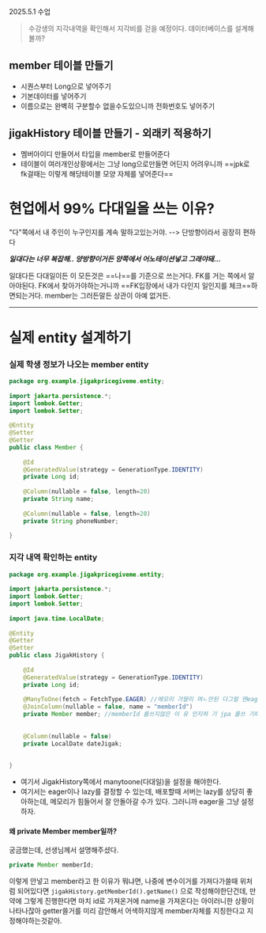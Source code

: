 2025.5.1 수업

>수강생의 지각내역을 확인해서 지각비를 걷을 예정이다. 데이터베이스를 설계해볼까?
## member 테이블 만들기
- 시퀀스부터 Long으로 넣어주기
- 기본데이터를 넣어주기
- 이름으로는 완벽히 구분할수 없을수도있으니까 전화번호도 넣어주기

## jigakHistory 테이블 만들기 - 외래키 적용하기
- 멤버아이디 만들어서 타입을 member로 만들어준다
- 테이블이 여러개인상황에서는 그냥 long으로만들면 어딘지 어려우니까
	==jpk로 fk걸때는 이렇게 해당테이블 모양 자체를 넣어준다==




# 현업에서 99% 다대일을 쓰는 이유?
"다"쪽에서 내 주인이 누구인지를 계속 말하고있는거야. --> 단방향이라서 굉장히 편하다

***일대다는 너무 복잡해.. 양방향이거든 양쪽에서 어노테이션넣고 그래야돼...***


일대다든 다대일이든 이 모든것은 ==나==를 기준으로 쓰는거다.
FK를 거는 쪽에서 알아야된다. FK에서 찾아가야하는거니까 ==FK입장에서 내가 다인지 일인지를 체크==하면되는거다. member는 그러든말든 상관이 아예 없거든.




---


# 실제 entity 설계하기


### 실제 학생 정보가 나오는 member entity

```java
package org.example.jigakpricegiveme.entity;  
  
import jakarta.persistence.*;  
import lombok.Getter;  
import lombok.Setter;  
  
@Entity  
@Setter  
@Getter  
public class Member {  
  
    @Id  
    @GeneratedValue(strategy = GenerationType.IDENTITY)  
    private Long id;  
  
    @Column(nullable = false, length=20)  
    private String name;  
  
    @Column(nullable = false, length=20)  
    private String phoneNumber;  
      
}
```

### 지각 내역 확인하는 entity

```java
package org.example.jigakpricegiveme.entity;  
  
import jakarta.persistence.*;  
import lombok.Getter;  
import lombok.Setter;  
  
import java.time.LocalDate;  
  
@Entity  
@Getter  
@Setter  
public class JigakHistory {  
  
    @Id  
    @GeneratedValue(strategy = GenerationType.IDENTITY)  
    private Long id;  
  
    @ManyToOne(fetch = FetchType.EAGER) //메모리 가딸리 며ㄴ안된 다그럴 땐eager  
    @JoinColumn(nullable = false, name = "memberId")  
    private Member member; //memberId 를쓰지않은 이 유 인지하 기 jpa 를쓰 기때~문  
  
  
    @Column(nullable = false)  
    private LocalDate dateJigak;  
  
  
}
```


- 여기서 JigakHistory쪽에서 manytoone(다대일)을 설정을 해야한다.
- 여기서는 eager이나 lazy를 결정할 수 있는데, 배포할때 서버는 lazy를 상당히 좋아하는데, 메모리가 힘들어서 잘 안돌아갈 수가 있다. 그러니까 eager을 그냥 설정하자.

#### 왜 private Member member일까?
궁금했는데, 선생님께서 설명해주셨다. 

```java
private Member memberId;
```
이렇게 안넣고  member라고 한 이유가 뭐냐면, 
나중에 변수이거를 가져다가쓸때 위처럼 되어있다면
`jigakHistory.getMemberId().getName()` 으로 작성해야한단건데,
만약에 그렇게 진행한다면 마치 id로 가져온거에 name을 가져온다는 아이러니한 상황이 나타나잖아
getter쓸거를 미리 감안해서 어색하지않게 member자체를 지칭한다고 지정해야하는것같아.